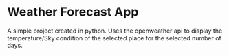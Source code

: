 # Weather Forecast App

A simple project created in python. Uses the openweather api to display the temperature/Sky condition of the selected place for the selected number of days.
